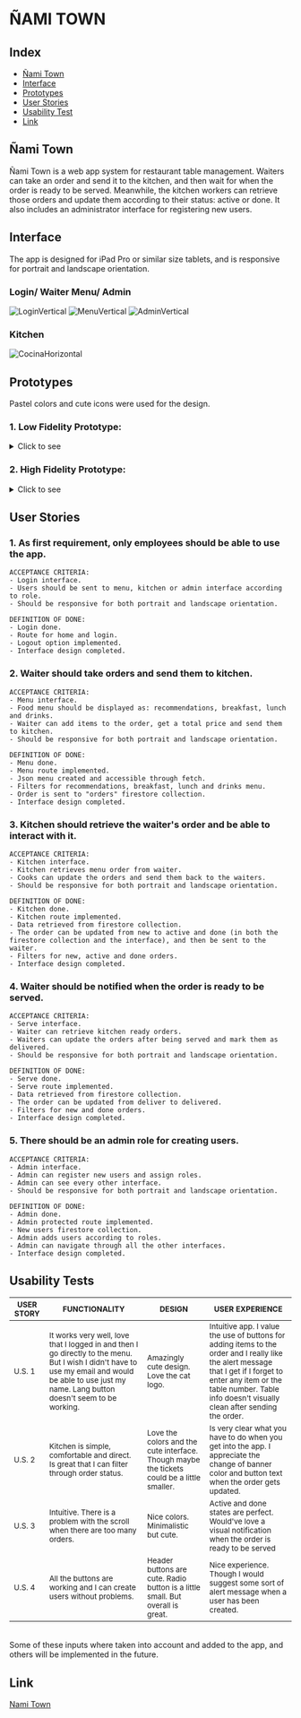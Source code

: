 # ÑAMI TOWN

## Index

* [Ñami Town](#ñami-town)
* [Interface](#interface)
* [Prototypes](#prototypes)
* [User Stories](#user-stories)
* [Usability Test](#usability-tests)
* [Link](#link)

## Ñami Town 
Ñami Town is a web app system for restaurant table management. 
Waiters can take an order and send it to the kitchen, and then wait for when the order is ready to be served.
Meanwhile, the kitchen workers can retrieve those orders and update them according to their status: active or done.
It also includes an administrator interface for registering new users.

## Interface
The app is designed for iPad Pro or similar size tablets, and is responsive for portrait and landscape orientation. 

### Login/ Waiter Menu/ Admin
![LoginVertical](https://user-images.githubusercontent.com/83680798/136049831-e956c382-4a00-4c71-a176-9d828a141f6d.png)
![MenuVertical](https://user-images.githubusercontent.com/83680798/136049837-2313e322-486f-44c2-be6e-17485840e52f.png)
![AdminVertical](https://user-images.githubusercontent.com/83680798/136049847-27cbc226-0442-4223-aed6-d8200fbbd6a6.png)




### Kitchen
![CocinaHorizontal](https://user-images.githubusercontent.com/83680798/135952860-2c8624c4-6819-4f24-ac03-22d1b1b75fc1.png)



## Prototypes
Pastel colors and cute icons were used for the design.

### 1. Low Fidelity Prototype:
<details>
  <summary> Click to see </summary>
  
![img016](https://user-images.githubusercontent.com/83680798/135955033-36f98fd4-0c30-481f-a908-d2ad98e6753d.jpg)
![img019](https://user-images.githubusercontent.com/83680798/135955036-2f31b21e-6e7a-462e-91cf-d30377ec0fea.jpg)


</details>

### 2. High Fidelity Prototype:
<details>
  <summary> Click to see </summary>
  
<br>
  
**PORTRAIT**
  
![Login Vertical](https://user-images.githubusercontent.com/83680798/136032154-0935d3b1-9fec-44d6-a9db-8423eceafa5f.png)
![Mesero 1 Vertical](https://user-images.githubusercontent.com/83680798/136032150-f41f02ee-e1da-42c5-8510-de141e322021.png)
![Mesero 2 Vertical](https://user-images.githubusercontent.com/83680798/136032159-0cb81085-fbad-4179-956e-8a45cab7ec86.png)
![Cocina Vertical](https://user-images.githubusercontent.com/83680798/136032157-431c189e-6c41-4dab-8e0c-286b4705a5e7.png)


**LANDSCAPE**
  
![Login Horizontal](https://user-images.githubusercontent.com/83680798/135953318-c649b539-840c-4e27-b7a2-7882bba15d01.png)
![Mesero 1 Horizontal](https://user-images.githubusercontent.com/83680798/135953320-c628ed13-b3f4-4733-b44c-b9eeaa590c02.png)
![Mesero 2 Horizontal](https://user-images.githubusercontent.com/83680798/135953325-df3d665b-1a42-4502-9f80-832948626625.png)
![Cocina Horizontal](https://user-images.githubusercontent.com/83680798/135953392-adfddb32-7d12-4134-aabf-54e18ea63e68.png)
  
</details>


## User Stories
### 1. As first requirement, only employees should be able to use the app.
````
ACCEPTANCE CRITERIA:
- Login interface.
- Users should be sent to menu, kitchen or admin interface according to role.
- Should be responsive for both portrait and landscape orientation.

DEFINITION OF DONE:
- Login done.
- Route for home and login.
- Logout option implemented.
- Interface design completed.

````
### 2. Waiter should take orders and send them to kitchen.
````
ACCEPTANCE CRITERIA:
- Menu interface.
- Food menu should be displayed as: recommendations, breakfast, lunch and drinks.
- Waiter can add items to the order, get a total price and send them to kitchen.
- Should be responsive for both portrait and landscape orientation.

DEFINITION OF DONE:
- Menu done.
- Menu route implemented.
- Json menu created and accessible through fetch.
- Filters for recommendations, breakfast, lunch and drinks menu.
- Order is sent to "orders" firestore collection.
- Interface design completed.

````
### 3. Kitchen should retrieve the waiter's order and be able to interact with it.
````
ACCEPTANCE CRITERIA:
- Kitchen interface.
- Kitchen retrieves menu order from waiter.
- Cooks can update the orders and send them back to the waiters.
- Should be responsive for both portrait and landscape orientation.

DEFINITION OF DONE:
- Kitchen done.
- Kitchen route implemented.
- Data retrieved from firestore collection.
- The order can be updated from new to active and done (in both the firestore collection and the interface), and then be sent to the waiter.
- Filters for new, active and done orders.
- Interface design completed.

````
### 4. Waiter should be notified when the order is ready to be served.
````
ACCEPTANCE CRITERIA:
- Serve interface.
- Waiter can retrieve kitchen ready orders.
- Waiters can update the orders after being served and mark them as delivered.
- Should be responsive for both portrait and landscape orientation.

DEFINITION OF DONE:
- Serve done.
- Serve route implemented.
- Data retrieved from firestore collection.
- The order can be updated from deliver to delivered.
- Filters for new and done orders.
- Interface design completed.
````
### 5. There should be an admin role for creating users.
````
ACCEPTANCE CRITERIA:
- Admin interface.
- Admin can register new users and assign roles.
- Admin can see every other interface.
- Should be responsive for both portrait and landscape orientation.

DEFINITION OF DONE:
- Admin done.
- Admin protected route implemented.
- New users firestore collection.
- Admin adds users according to roles.
- Admin can navigate through all the other interfaces.
- Interface design completed.
````
## Usability Tests


|<sub> USER STORY	|<sub> FUNCTIONALITY 	|<sub>DESIGN 	|<sub>USER EXPERIENCE	</sub>|
|---	|---	|---	|--- |
|<sub>U.S. 1	| <sub>  It works very well, love that I logged in and then I go directly to the menu. But I wish I didn't have to use my email and would be able to use just my name. Lang button doesn't seem to be working.  	|  <sub>Amazingly cute design. Love the cat logo.	|  <sub>Intuitive app. I value the use of buttons for adding items to the order and I really like the alert message that I get if I forget to enter any item or the table number. Table info doesn't visually clean after sending the order.	|
|   <sub>U.S. 2 | <sub> Kitchen is simple, comfortable and direct. Is great that I can filter through order status.	|   <sub> Love the colors and the cute interface. Though maybe the tickets could be a little smaller. | <sub>Is very clear what you have to do when you get into the app. I appreciate the change of banner color and button text when the order gets updated.
|<sub>U.S. 3	|  <sub>Intuitive. There is a problem with the scroll when there are too many orders.|   <sub> Nice colors. Minimalistic but cute. |   <sub>	Active and done states are perfect. Would've love a visual notification when the order is ready to be served|
|<sub>U.S. 4	|  <sub> All the buttons are working and I can create users without problems. |   <sub> Header buttons are cute. Radio button is a little small. But overall is great. |   <sub>	Nice experience. Though I would suggest some sort of alert message when a user has been created.|

<br>
Some of these inputs where taken into account and added to the app, and others will be implemented in the future.


## Link
  
[Nami Town](https://nami-town.web.app/)
